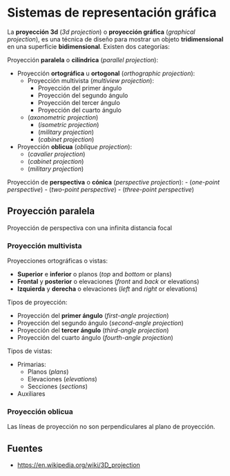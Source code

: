 # Sistemas de representación gráfica

La **proyección 3d** (*3d projection*) o **proyección gráfica** (*graphical projection*), es una técnica de diseño para mostrar un objeto **tridimensional** en una superficie **bidimensional**. Existen dos categorías:

Proyección **paralela** o **cilíndrica** (*parallel projection*):
- Proyección **ortográfica** u **ortogonal** (*orthographic projection*):
    - Proyección multivista (*multiview projection*):
        - Proyección del primer ángulo
        - Proyección del segundo ángulo
        - Proyección del tercer ángulo
        - Proyección del cuarto ángulo
    - (*axonometric projection*)
        - (*isometric projection*)
        - (*military projection*)
        - (*cabinet projection*)
- Proyección **oblicua** (*oblique projection*):
    - (*cavalier projection*)
    - (*cabinet projection*)
    - (*military projection*)

Proyección de **perspectiva** o **cónica** (*perspective projection*):
    - (*one-point perspective*)
    - (*two-point perspective*)
    - (*three-point perspective*)

## Proyección paralela

Proyección de perspectiva con una infinita distancia focal

### Proyección multivista

Proyecciones ortográficas o vistas:

- **Superior** e **inferior** o planos (*top* and *bottom* or plans)
- **Frontal** y **posterior** o elevaciones (*front* and *back* or elevations)
- **Izquierda** y **derecha** o elevaciones (*left* and *right* or elevations)

Tipos de proyección:

- Proyección del **primer ángulo** (*first-angle projection*)
- Proyección del segundo ángulo (*second-angle projection*)
- Proyección del **tercer ángulo** (*third-angle projection*)
- Proyección del cuarto ángulo (*fourth-angle projection*)

Tipos de vistas:

- Primarias:
    - Planos (*plans*)
    - Elevaciones (*elevations*)
    - Secciones (*sections*)
- Auxiliares

### Proyección oblicua

Las líneas de proyección no son perpendiculares al plano de proyección.

## Fuentes

- https://en.wikipedia.org/wiki/3D_projection
